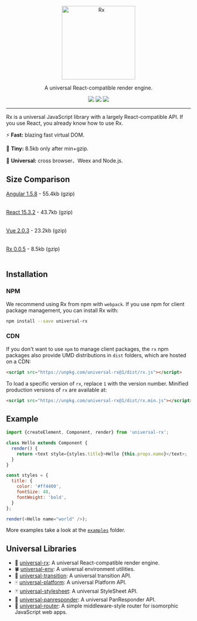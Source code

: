 <p align="center">
  <a href="https://alibaba.github.io/rx">
    <img alt="Rx" src="https://gw.alicdn.com/L1/461/1/40137b64ab73a123e78d8246cd81c8379358c999_400x400.jpg" width="200">
  </a>
</p>

<p align="center">
A universal React-compatible render engine.
</p>

<p align="center">
<img src="https://img.shields.io/npm/l/universal-rx.svg">
<img src="https://img.shields.io/npm/v/universal-rx.svg">
<img src="https://img.shields.io/npm/dm/universal-rx.svg">
</p>

---

Rx is a universal JavaScript library with a largely React-compatible API. If you use React, you already know how to use Rx.

:zap: **Fast:** blazing fast virtual DOM.

:dart: **Tiny:** 8.5kb only after min+gzip.

:art: **Universal:** cross browser、Weex and Node.js.

## Size Comparison

[Angular 1.5.8](https://unpkg.com/angular@1.5.8/angular.min.js) - 55.4kb (gzip)

<img src="https://cloud.githubusercontent.com/assets/677114/19777289/162cc37a-9caa-11e6-9377-d30b3b57abb1.png" height="5" width="100%">

[React 15.3.2](https://unpkg.com/react@15.3.2/dist/react.min.js) - 43.7kb (gzip)

<img src="https://cloud.githubusercontent.com/assets/677114/19777289/162cc37a-9caa-11e6-9377-d30b3b57abb1.png" height="5" width="78.88%">

[Vue 2.0.3](https://unpkg.com/vue@2.0.3/dist/vue.min.js) - 23.2kb (gzip)

<img src="https://cloud.githubusercontent.com/assets/677114/19777289/162cc37a-9caa-11e6-9377-d30b3b57abb1.png" height="5" width="41.87%">

[Rx 0.0.5](https://unpkg.com/universal-rx@0.0.5/dist/rx.min.js) - 8.5kb (gzip)

<img src="https://cloud.githubusercontent.com/assets/677114/19777289/162cc37a-9caa-11e6-9377-d30b3b57abb1.png" height="5" width="14.44%">


## Installation

### NPM
We recommend using Rx from npm with `webpack`. If you use npm for client package management, you can install Rx with:
```sh
npm install --save universal-rx
```

### CDN

If you don't want to use `npm` to manage client packages, the `rx` npm packages also provide UMD distributions in `dist` folders, which are hosted on a CDN:
```html
<script src="https://unpkg.com/universal-rx@1/dist/rx.js"></script>
```

To load a specific version of `rx`, replace `1` with the version number.
Minified production versions of `rx` are available at:
```html
<script src="https://unpkg.com/universal-rx@1/dist/rx.min.js"></script>
```

## Example

```js
import {createElement, Component, render} from 'universal-rx';

class Hello extends Component {
  render() {
    return <text style={styles.title}>Hello {this.props.name}</text>;
  }
}

const styles = {
  title: {
    color: '#ff4400',
    fontSize: 48,
    fontWeight: 'bold',
  }
};

render(<Hello name="world" />);
```

More examples take a look at the [`examples`](/examples/) folder.

## Universal Libraries

* :tophat: [universal-rx](/packages/universal-rx): A universal React-compatible render engine.
* :four_leaf_clover: [universal-env](/packages/universal-env): A universal environment utilities.
* :gem: [universal-transition](/packages/universal-transition): A universal transition API.
* :mahjong: [universal-platform](/packages/universal-platform): A universal Platform API.
* :black_joker: [universal-stylesheet](/packages/universal-stylesheet): A universal StyleSheet API.
* :iphone: [universal-panresponder](/packages/universal-panresponder): A universal PanResponder API.
* :postbox: [universal-router](https://github.com/kriasoft/universal-router): A simple middleware-style router for isomorphic JavaScript web apps.
